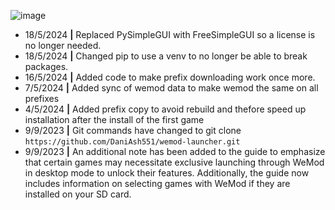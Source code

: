 ![image](https://github.com/DaniAsh551/wemod-launcher/assets/90400991/dbb4bfce-2f29-45c1-a71b-2adfa8bf370e)
- 18/5/2024 **|** Replaced PySimpleGUI with FreeSimpleGUI so a license is no longer needed.
- 18/5/2024 **|** Changed pip to use a venv to no longer be able to break packages.
- 16/5/2024 **|** Added code to make prefix downloading work once more.
- 7/5/2024 **|** Added sync of wemod data to make wemod the same on all prefixes
- 4/5/2024 **|** Added prefix copy to avoid rebuild and thefore speed up installation after the install of the first game
- 9/9/2023 **|** Git commands have changed to git clone `https://github.com/DaniAsh551/wemod-launcher.git`
- 9/9/2023 **|** An additional note has been added to the guide to emphasize that certain games may necessitate exclusive launching through WeMod in desktop mode to unlock their features. Additionally, the guide now includes information on selecting games with WeMod if they are installed on your SD card.
